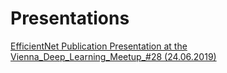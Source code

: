 # Presentations
[EfficientNet Publication Presentation at the Vienna_Deep_Learning_Meetup_#28 (24.06.2019)](https://github.com/MicPie/presentations/blob/master/Vienna_Deep_Learning_Meetup_%2328_20190624_EfficientNet.pdf)
